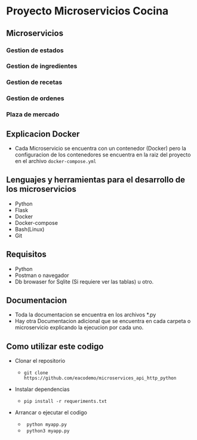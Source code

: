 # Proyecto Microservicios Cocina
## Microservicios
### Gestion de estados
### Gestion de ingredientes
### Gestion de recetas
### Gestion de ordenes
### Plaza de mercado
## Explicacion Docker
* Cada Microservicio se encuentra con un contenedor (Docker) pero la configuracion de los contenedores se encuentra en la raiz del proyecto en el archivo <code>docker-compose.yml</code>

## Lenguajes y herramientas para el desarrollo de los microservicios
* Python
* Flask
* Docker
* Docker-compose
* Bash(Linux)
* Git
  
## Requisitos
* Python
* Postman o navegador
* Db browaser for Sqlite (Si requiere ver las tablas) u otro.
  
## Documentacion
* Toda la documentacion se encuentra en los archivos *.py
* Hay otra Documentacion adicional que se encuentra en cada carpeta o microservicio explicando la ejecucion por cada uno.

## Como utilizar este codigo
* Clonar el repositorio
  <ul>
    <li><code>git clone https://github.com/eacodemo/microservices_api_http_python</code></li>
  </ul>

* Instalar dependencias 
  <ul>
    <li><code>pip install -r requeriments.txt</code></li>
  </ul>

* Arrancar o ejecutar el codigo
  <ul>
    <li><code> python myapp.py </code></li>
    <li><code> python3 myapp.py </code></li>
  </ul>
